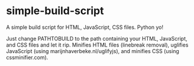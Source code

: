 simple-build-script
===================

A simple build script for HTML, JavaScript, CSS files. Python yo!

Just change PATHTOBUILD to the path containing your HTML, JavaScript, and CSS files and let it rip. Minifies HTML files (linebreak removal), uglifies JavaScript (using marijnhaverbeke.nl/uglifyjs), and minifies CSS (using cssminifier.com).